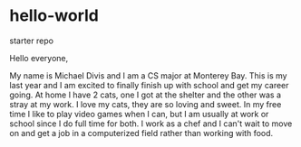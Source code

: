 # hello-world
starter repo

Hello everyone,

  My name is Michael Divis and I am a CS major at Monterey Bay. This is my last year and I am excited to finally finish up with school and get my career going. At home I have 2 cats, one I got at the shelter and the other was a stray at my work. I love my cats, they are so loving and sweet. In my free time I like to play video games when I can, but I am usually at work or school since I do full time for both. I work as a chef and I can't wait to move on and get a job in a computerized field rather than working with food.
